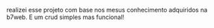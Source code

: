 realizei esse projeto com base nos mesus conhecimento adquiridos na b7web. E um crud simples mas funcional!
